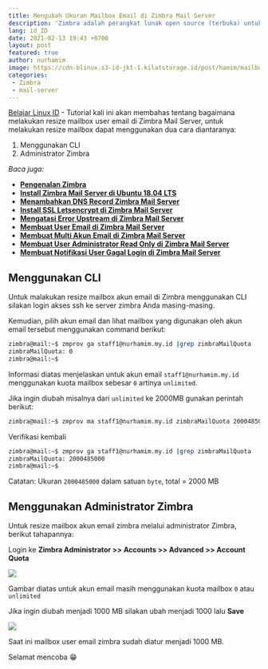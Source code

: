 ```yaml
---
title: Mengubah Ukuran Mailbox Email di Zimbra Mail Server
description: 'Zimbra adalah perangkat lunak open source (terbuka) untuk kolaborasi email yang sering digunakan untuk membangun sebuah mail server dan sangat terkemuka didunia.'
lang: id_ID
date: 2021-02-13 19:43 +0700
layout: post
featured: true
author: nurhamim
image: https://cdn-blinux.s3-id-jkt-1.kilatstorage.id/post/hamim/mailbox-zimbra.png
categories:
 - Zimbra
 - mail-server
---
```


[Belajar Linux ID](https://belajarlinux.id) - Tutorial kali ini akan membahas tentang bagaimana melakukan resize mailbox user email di Zimbra Mail Server, untuk melakukan resize mailbox dapat menggunakan dua cara diantaranya: 

1. Menggunakan CLI
2. Administrator Zimbra

*Baca juga:*

- **[Pengenalan Zimbra](https://belajarlinux.id/pengenalan-zimbra/)**
- **[Install Zimbra Mail Server di Ubuntu 18.04 LTS](https://belajarlinux.id/install-zimbra-di-ubuntu-18.04/)**
- **[Menambahkan DNS Record Zimbra Mail Server](https://belajarlinux.id/menambahkan-dns-record-zimbra-mail-server/)**
- **[Install SSL Letsencrypt di Zimbra Mail Server](https://belajarlinux.id/install-ssl-letsencrypt-di-zimbra-mail-server/)**
- **[Mengatasi Error Upstream di Zimbra Mail Server](https://belajarlinux.id/mengatasi-error-upstream-di-zimbra-mail-server/)**
- **[Membuat User Email di Zimbra Mail Server](https://belajarlinux.id/membuat-user-email-di-zimbra-mail-server/)**
- **[Membuat Multi Akun Email di Zimbra Mail Server](https://belajarlinux.id/membuat-multi-akun-email-di-zimbra-mail-server/)**
- **[Membuat User Administrator Read Only di Zimbra Mail Server](https://belajarlinux.id/membuat-user-administrator-readonly-di-zimbra-mail-server/)**
- **[Membuat Notifikasi User Gagal Login di Zimbra Mail Server](https://belajarlinux.id/membuat-notifikasi-user-gagal-login-di-zimbra-mail-server/)**

## Menggunakan CLI

Untuk malakukan resize mailbox akun email di Zimbra menggunakan CLI silakan login akses ssh ke server zimbra Anda masing-masing. 

Kemudian, pilih akun email dan lihat mailbox yang digunakan oleh akun email tersebut menggunakan command berikut:

```bash
zimbra@mail:~$ zmprov ga staff1@nurhamim.my.id |grep zimbraMailQuota
zimbraMailQuota: 0
zimbra@mail:~$
```

Informasi diatas menjelaskan untuk akun email `staff1@nurhamim.my.id` menggunakan kuota mailbox sebesar `0` artinya `unlimited`. 

Jika ingin diubah misalnya dari `unlimited` ke 2000MB gunakan perintah berikut: 

```bash
zimbra@mail:~$ zmprov ma staff1@nurhamim.my.id zimbraMailQuota 2000485000
```

Verifikasi kembali 

```bash
zimbra@mail:~$ zmprov ga staff1@nurhamim.my.id |grep zimbraMailQuota
zimbraMailQuota: 2000485000
zimbra@mail:~$
```

Catatan: Ukuran `2000485000` dalam satuan `byte`, total = 2000 MB

## Menggunakan Administrator Zimbra

Untuk resize mailbox akun email zimbra melalui administrator Zimbra, berikut tahapannya: 

Login ke **Zimbra Administrator >> Accounts >> Advanced >> Account Quota**

![](https://cdn-blinux.s3-id-jkt-1.kilatstorage.id/post/hamim/ma1.png)

Gambar diatas untuk akun email masih menggunakan kuota mailbox `0` atau `unlimited`

Jika ingin diubah menjadi 1000 MB silakan ubah menjadi 1000 lalu **Save**

![](https://cdn-blinux.s3-id-jkt-1.kilatstorage.id/post/hamim/ma2.png)

Saat ini mailbox user email zimbra sudah diatur menjadi 1000 MB. 

Selamat mencoba 😁